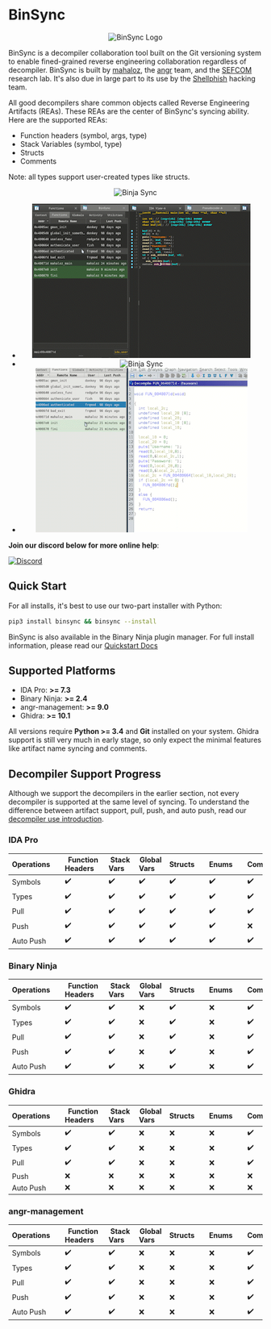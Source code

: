 
# BinSync

<p align="center">
   <img src="https://i.imgur.com/qdesKpg.png" style="width: 30%;" alt="BinSync Logo"/>
</p>

BinSync is a decompiler collaboration tool built on the Git versioning system to enable fined-grained reverse
engineering collaboration regardless of decompiler. BinSync is built by [mahaloz](https://github.com/mahaloz), 
the [angr](https://angr.io) team, and the [SEFCOM](https://sefcom.asu.edu) research lab. It's also due
in large part to its use by the [Shellphish](https://shellphish.net) hacking team. 

All good decompilers share common objects called Reverse Engineering Artifacts (REAs). These REAs are the
center of BinSync's syncing ability. Here are the supported REAs:
- Function headers (symbol, args, type)
- Stack Variables (symbol, type)
- Structs
- Comments

Note: all types support user-created types like structs.

<p align="center">
   <img src="./assets/images/binja_sync.gif" alt="Binja Sync"/>
</p>

<div align="center">
    <ul>
    <li><img src="./assets/images/ida_sync.gif" alt="IDA Sync"/></li>
    <li><img src="./assets/images/binja_sync.gif" alt="Binja Sync"/></li>
    <li><img src="./assets/images/ghidra_sync.gif" alt="Ghidra Sync"/></li>
    </ul>
</div>


**Join our discord below for more online help**:

[![Discord](https://img.shields.io/discord/900841083532087347?label=Discord&style=plastic)](https://discord.gg/wZSCeXnEvR)

## Quick Start
For all installs, it's best to use our two-part installer with Python:
```bash
pip3 install binsync && binsync --install 
```

BinSync is also available in the Binary Ninja plugin manager.
For full install information, please read our [Quickstart Docs](https://binsync.net/docs/home)

## Supported Platforms
- IDA Pro: **>= 7.3**
- Binary Ninja: **>= 2.4**
- angr-management: **>= 9.0**
- Ghidra: **>= 10.1**

All versions require **Python >= 3.4** and **Git** installed on your system. Ghidra support is still very much in early stage, so only expect the minimal features like artifact name syncing and comments.


## Decompiler Support Progress
Although we support the decompilers in the earlier section, not every decompiler is supported at the same level of syncing. 
To understand the difference between artifact support, pull, push, and auto push, read our [decompiler use introduction](https://binsync.net/docs/dec-introduction/).

### IDA Pro

| Operations&nbsp;&nbsp;&nbsp;&nbsp; | Function Headers&nbsp;&nbsp;&nbsp;&nbsp; | Stack Vars&nbsp;&nbsp;&nbsp;&nbsp; | Global Vars&nbsp;&nbsp;&nbsp;&nbsp; | Structs&nbsp;&nbsp;&nbsp;&nbsp; | Enums&nbsp;&nbsp;&nbsp;&nbsp; | Comments&nbsp;&nbsp;&nbsp;&nbsp; |
|-----------	|--------------------	|-----------------------	| --------------------  |--------------------	|--------------------	|--------------------	|
| Symbols   	| :heavy_check_mark: 	| :heavy_check_mark:    	| :heavy_check_mark: 	| :heavy_check_mark: 	| :heavy_check_mark: 	| :heavy_check_mark: 	|
| Types     	| :heavy_check_mark: 	| :heavy_check_mark:    	| :heavy_check_mark: 	| :heavy_check_mark: 	| :heavy_check_mark: 	| :heavy_check_mark: 	|
| Pull      	| :heavy_check_mark: 	| :heavy_check_mark:    	| :heavy_check_mark: 	| :heavy_check_mark: 	| :heavy_check_mark: 	| :heavy_check_mark: 	|
| Push      	| :heavy_check_mark: 	| :heavy_check_mark: 	    | :heavy_check_mark: 	| :heavy_check_mark: 	| :heavy_check_mark: 	| :x: 	|
| Auto Push     | :heavy_check_mark: 	| :heavy_check_mark:    	| :heavy_check_mark: 	| :heavy_check_mark: 	| :heavy_check_mark: 	| :heavy_check_mark: 	|

### Binary Ninja

| Operations&nbsp;&nbsp;&nbsp;&nbsp; | Function Headers&nbsp;&nbsp;&nbsp;&nbsp; | Stack Vars&nbsp;&nbsp;&nbsp;&nbsp; | Global Vars&nbsp;&nbsp;&nbsp;&nbsp; | Structs&nbsp;&nbsp;&nbsp;&nbsp; | Enums&nbsp;&nbsp;&nbsp;&nbsp; | Comments&nbsp;&nbsp;&nbsp;&nbsp; |
|-----------	|--------------------	|-----------------------	| --------------------	|--------------------	|--------------------	|--------------------	|
| Symbols   	| :heavy_check_mark: 	| :heavy_check_mark:    	| :x: 					| :heavy_check_mark:   					| :x: 					| :heavy_check_mark: 	|
| Types     	| :heavy_check_mark: 	| :heavy_check_mark:    	| :x: 					| :heavy_check_mark:   					| :x: 					| :heavy_check_mark: 	|
| Pull      	| :heavy_check_mark: 	| :heavy_check_mark:    	| :x: 					| :heavy_check_mark:   					| :x: 					| :heavy_check_mark: 	|
| Push      	| :heavy_check_mark:    | :heavy_check_mark:		| :x:					| :heavy_check_mark:			| :x: 					| :heavy_check_mark: 					|
| Auto Push 	| :heavy_check_mark:    | :heavy_check_mark:		| :x:					| :heavy_check_mark:			| :x: 					| :heavy_check_mark: 					|

### Ghidra

| Operations&nbsp;&nbsp;&nbsp;&nbsp; | Function Headers&nbsp;&nbsp;&nbsp;&nbsp; | Stack Vars&nbsp;&nbsp;&nbsp;&nbsp; | Global Vars&nbsp;&nbsp;&nbsp;&nbsp; | Structs&nbsp;&nbsp;&nbsp;&nbsp; | Enums&nbsp;&nbsp;&nbsp;&nbsp; | Comments&nbsp;&nbsp;&nbsp;&nbsp; |
|-----------	|--------------------	|-----------------------	| --------------------	|--------------------	|--------------------	|--------------------	|
| Symbols   	| :heavy_check_mark: 	| :heavy_check_mark:    	| :x: 					| :x: 					| :x: 					| :heavy_check_mark: 	|
| Types     	| :heavy_check_mark: 	| :heavy_check_mark:    	| :x: 					| :x: 					| :x: 					| :heavy_check_mark: 	|
| Pull      	| :heavy_check_mark: 	| :heavy_check_mark:    	| :x: 					| :x: 					| :x: 					| :heavy_check_mark: 	|
| Push      	| :x: 					| :x:						| :x:					| :x:					| :x: 					| :x: 					|
| Auto Push 	| :x: 					| :x:						| :x:					| :x:					| :x: 					| :x: 					|

### angr-management

| Operations&nbsp;&nbsp;&nbsp;&nbsp; | Function Headers&nbsp;&nbsp;&nbsp;&nbsp; | Stack Vars&nbsp;&nbsp;&nbsp;&nbsp; | Global Vars&nbsp;&nbsp;&nbsp;&nbsp; | Structs&nbsp;&nbsp;&nbsp;&nbsp; | Enums&nbsp;&nbsp;&nbsp;&nbsp; | Comments&nbsp;&nbsp;&nbsp;&nbsp; |
|-----------	|--------------------	|-----------------------	| --------------------	|--------------------	|--------------------	|--------------------	|
| Symbols   	| :heavy_check_mark: 	| :heavy_check_mark:    	| :x: 					| :x: 					| :x: 					| :heavy_check_mark: 	|
| Types     	| :heavy_check_mark: 	| :heavy_check_mark:    	| :x: 					| :x: 					| :x: 					| :heavy_check_mark: 	|
| Pull      	| :heavy_check_mark: 	| :heavy_check_mark:    	| :x: 					| :x: 					| :x: 					| :heavy_check_mark: 	|
| Push      	| :heavy_check_mark:    | :heavy_check_mark:		| :x:					| :x:					| :x: 					| :heavy_check_mark: 					|
| Auto Push 	| :heavy_check_mark:    | :heavy_check_mark:		| :x:					| :x:					| :x: 					| :heavy_check_mark: 					|
